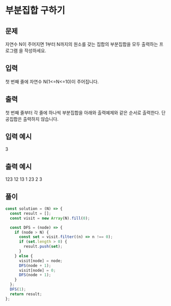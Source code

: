 # 부분집합 구하기

## 문제

자연수 N이 주어지면 1부터 N까지의 원소를 갖는 집합의 부분집합을 모두 출력하는 프로그램 을 작성하세요.

## 입력

첫 번째 줄에 자연수 N(1<=N<=10)이 주어집니다.

## 출력

첫 번째 줄부터 각 줄에 하나씩 부분집합을 아래와 출력예제와 같은 순서로 출력한다. 단 공집합은 출력하지 않습니다.

## 입력 예시

3

## 출력 예시

123
12
13
1
23
2
3

## 풀이

```javascript
const solution = (N) => {
  const result = [];
  const visit = new Array(N).fill(0);

  const DFS = (node) => {
    if (node > N) {
      const set = visit.filter((n) => n !== 0);
      if (set.length > 0) {
        result.push(set);
      }
    } else {
      visit[node] = node;
      DFS(node + 1);
      visit[node] = 0;
      DFS(node + 1);
    }
  };
  DFS(1);
  return result;
};
```
